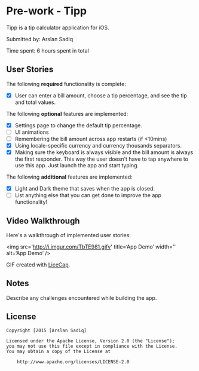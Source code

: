 # Pre-work - Tipp

Tipp is a tip calculator application for iOS.

Submitted by: Arslan Sadiq

Time spent: 6 hours spent in total

## User Stories

The following **required** functionality is complete:
* [X] User can enter a bill amount, choose a tip percentage, and see the tip and total values.

The following **optional** features are implemented:
* [X] Settings page to change the default tip percentage.
* [ ] UI animations
* [ ] Remembering the bill amount across app restarts (if <10mins)
* [X] Using locale-specific currency and currency thousands separators.
* [X] Making sure the keyboard is always visible and the bill amount is always the first responder. This way the user doesn't have to tap anywhere to use this app. Just launch the app and start typing.

The following **additional** features are implemented:

-[X] Light and Dark theme that saves when the app is closed.
- [ ] List anything else that you can get done to improve the app functionality!

## Video Walkthrough 

Here's a walkthrough of implemented user stories:

<img src='http://i.imgur.com/TbTE981.gifv' title=‘App Demo’ width='' alt=‘App Demo’ />

GIF created with [LiceCap](http://www.cockos.com/licecap/).

## Notes

Describe any challenges encountered while building the app.

## License

    Copyright [2015 [Arslan Sadiq]

    Licensed under the Apache License, Version 2.0 (the "License");
    you may not use this file except in compliance with the License.
    You may obtain a copy of the License at

        http://www.apache.org/licenses/LICENSE-2.0
